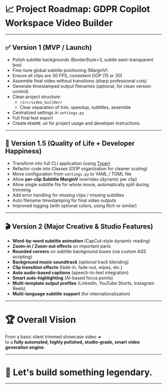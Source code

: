 # 📈 Project Roadmap: GDPR Copilot Workspace Video Builder

---

## ✅ Version 1 (MVP / Launch)

- Polish subtitle backgrounds (BorderStyle=3, subtle semi-transparent box)
- Fine-tune global subtitle positioning (MarginV)
- Ensure all clips are 30 FPS, consistent GOP (15 or 30)
- Assemble final video without transitions (sharp professional cuts)
- Generate timestamped output filenames (optional, for clean version control)
- Clean project structure:
  - `/src/video_builder/`
  - Clear separation of trim, speedup, subtitles, assemble
- Centralized settings in `settings.py`
- Full final test export
- Create `README.md` for project usage and developer instructions

---

## 🚀 Version 1.5 (Quality of Life + Developer Happiness)

- Transform into full CLI application (using [Typer](https://typer.tiangolo.com/))
- Refactor code into Classes (OOP organization for cleaner scaling)
- Move configuration from `settings.py` to YAML / TOML file
- Allow **per-clip Subtitle MarginV** overrides (dynamic per clip)
- Allow single subtitle file for whole movie, automatically split during trimming
- Add error handling for missing clips / missing subtitles
- Auto filename timestamping for final video outputs
- Improved logging (with optional colors, using Rich or similar)

---

## 🎬 Version 2 (Major Creative & Studio Features)

- **Word-by-word subtitle animation** (CapCut-style dynamic reading)
- **Zoom-in / Zoom-out effects** on important parts
- **Rounded corners** on subtitle background boxes (via custom ASS scripting)
- **Background music soundtrack** (optional track blending)
- **Clip transition effects** (fade-in, fade-out, wipes, etc.)
- **Auto audio-based captions** (speech-to-text integration)
- **Smart auto-highlighting** (AI-based focus points)
- **Multi-template output profiles** (LinkedIn, YouTube Shorts, Instagram Reels)
- **Multi-language subtitle support** (for internationalization)

---

# 🏆 Overall Vision

From a basic silent trimmed showcase video ➔  
to a **fully automated, highly polished, studio-grade, smart video generation engine**.

---

# 🚀 Let's build something legendary.

---
